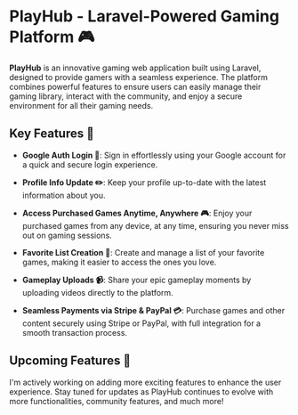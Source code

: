 # PlayHub - Laravel-Powered Gaming Platform 🎮

**PlayHub** is an innovative gaming web application built using Laravel, designed to provide gamers with a seamless experience. The platform combines powerful features to ensure users can easily manage their gaming library, interact with the community, and enjoy a secure environment for all their gaming needs.

## Key Features 🚀

- **Google Auth Login 🔑**: Sign in effortlessly using your Google account for a quick and secure login experience.
  
- **Profile Info Update ✏️**: Keep your profile up-to-date with the latest information about you.

- **Access Purchased Games Anytime, Anywhere 🎮**: Enjoy your purchased games from any device, at any time, ensuring you never miss out on gaming sessions.

- **Favorite List Creation 💖**: Create and manage a list of your favorite games, making it easier to access the ones you love.

- **Gameplay Uploads 📹**: Share your epic gameplay moments by uploading videos directly to the platform.

- **Seamless Payments via Stripe & PayPal 💳**: Purchase games and other content securely using Stripe or PayPal, with full integration for a smooth transaction process.

## Upcoming Features 🌟

I'm actively working on adding more exciting features to enhance the user experience. Stay tuned for updates as PlayHub continues to evolve with more functionalities, community features, and much more!
